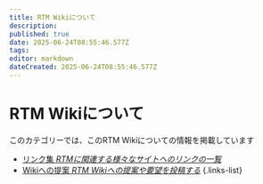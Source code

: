 ```yaml
---
title: RTM Wikiについて
description: 
published: true
date: 2025-06-24T08:55:46.577Z
tags: 
editor: markdown
dateCreated: 2025-06-24T08:55:46.577Z
---
```


# RTM Wikiについて

このカテゴリーでは、このRTM Wikiについての情報を掲載しています

- [リンク集 *RTMに関連する様々なサイトへのリンクの一覧*](/ja/meta/links)
- [Wikiへの提案 *RTM Wikiへの提案や要望を投稿する*](/ja/meta/request)
{.links-list}